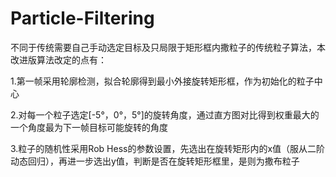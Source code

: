 # Particle-Filtering
不同于传统需要自己手动选定目标及只局限于矩形框内撒粒子的传统粒子算法，本改进版算法改定的点有：

1.第一帧采用轮廓检测，拟合轮廓得到最小外接旋转矩形框，作为初始化的粒子中心

2.对每一个粒子选定[-5°，0°，5°]的旋转角度，通过直方图对比得到权重最大的一个角度最为下一帧目标可能旋转的角度

3.粒子的随机性采用Rob Hess的参数设置，先选出在旋转矩形内的x值（服从二阶动态回归），再进一步选出y值，判断是否在旋转矩形框里，是则为撒布粒子
